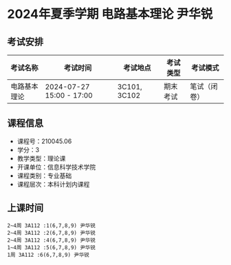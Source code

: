 # 2024年夏季学期 电路基本理论 尹华锐




## 考试安排

| 考试名称 | 考试时间 | 考试地点 | 考试类型 | 考试模式 |
| -------- | -------- | -------- | -------- | -------- |
| 电路基本理论 | 2024-07-27 15:00 - 17:00 | 3C101, 3C102 | 期末考试 | 笔试（闭卷） |





## 课程信息

- 课程号：210045.06
- 学分：3
- 教学类型：理论课
- 开课单位：信息科学技术学院
- 课程类别：专业基础
- 课程层次：本科计划内课程

## 上课时间

```
2~4周 3A112 :1(6,7,8,9) 尹华锐
2~4周 3A112 :2(6,7,8,9) 尹华锐
2~4周 3A112 :4(6,7,8,9) 尹华锐
1~4周 3A112 :5(6,7,8,9) 尹华锐
1周 3A112 :6(6,7,8,9) 尹华锐
```


